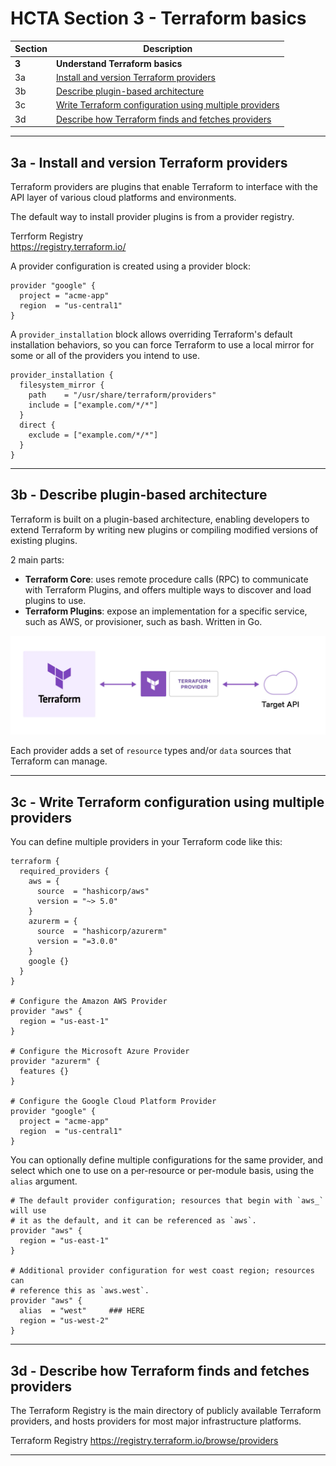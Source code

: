 # HCTA Section 3 - Terraform basics

Section | Description |
------- | ----------- |  
**3**	| **Understand Terraform basics**
3a | [Install and version Terraform providers](#3a--install-and-version-terraform-providers)
3b | [Describe plugin-based architecture](#3b--describe-plugin-based-architecture)
3c | [Write Terraform configuration using multiple providers](#3c--write-terraform-configuration-using-multiple-providers)
3d | [Describe how Terraform finds and fetches providers](#3d--describe-how-terraform-finds-and-fetches-providers)

---  

## 3a	- Install and version Terraform providers

Terraform providers are plugins that enable Terraform to interface with the API layer of various cloud platforms and environments.

The default way to install provider plugins is from a provider registry.

Terrform Registry  
https://registry.terraform.io/  

A provider configuration is created using a provider block:

```hcl
provider "google" {
  project = "acme-app"
  region  = "us-central1"
}
```

A `provider_installation` block allows overriding Terraform's default installation behaviors, so you can force Terraform to use a local mirror for some or all of the providers you intend to use.

```hcl
provider_installation {
  filesystem_mirror {
    path    = "/usr/share/terraform/providers"
    include = ["example.com/*/*"]
  }
  direct {
    exclude = ["example.com/*/*"]
  }
}
```

---  

## 3b	- Describe plugin-based architecture

Terraform is built on a plugin-based architecture, enabling developers to extend Terraform by writing new plugins or compiling modified versions of existing plugins.

2 main parts: 
- **Terraform Core**: uses remote procedure calls (RPC) to communicate with Terraform Plugins, and offers multiple ways to discover and load plugins to use. 
- **Terraform Plugins**: expose an implementation for a specific service, such as AWS, or provisioner, such as bash. Written in Go.  

![Terraform Providers](../../images/tf-provider.webp)

Each provider adds a set of `resource` types and/or `data` sources that Terraform can manage.

---  

## 3c	- Write Terraform configuration using multiple providers

You can define multiple providers in your Terraform code like this:
```hcl
terraform {
  required_providers {
    aws = {
      source  = "hashicorp/aws"
      version = "~> 5.0"
    }
    azurerm = {
      source  = "hashicorp/azurerm"
      version = "=3.0.0"
    }
    google {}
  }
}

# Configure the Amazon AWS Provider
provider "aws" {
  region = "us-east-1"
}

# Configure the Microsoft Azure Provider
provider "azurerm" {
  features {}
}

# Configure the Google Cloud Platform Provider
provider "google" {
  project = "acme-app"
  region  = "us-central1"
}
```

You can optionally define multiple configurations for the same provider, and select which one to use on a per-resource or per-module basis, using the `alias` argument.

```hcl
# The default provider configuration; resources that begin with `aws_` will use
# it as the default, and it can be referenced as `aws`.
provider "aws" {
  region = "us-east-1"
}

# Additional provider configuration for west coast region; resources can
# reference this as `aws.west`.
provider "aws" {
  alias  = "west"     ### HERE
  region = "us-west-2"
}
```


---  

## 3d	- Describe how Terraform finds and fetches providers

The Terraform Registry is the main directory of publicly available Terraform providers, and hosts providers for most major infrastructure platforms.

Terraform Registry
https://registry.terraform.io/browse/providers


---  
